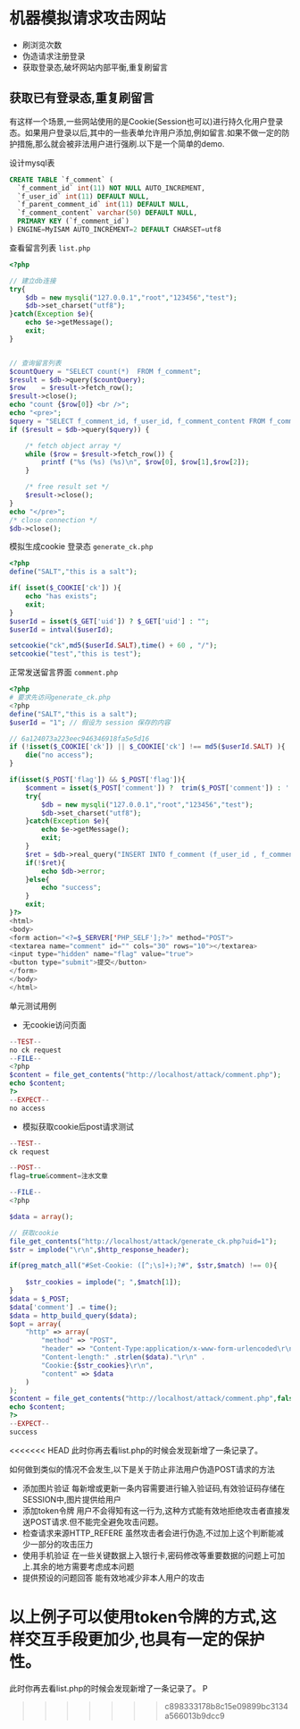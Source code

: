 # 机器模拟请求攻击网站
- 刷浏览次数
- 伪造请求注册登录
- 获取登录态,破坏网站内部平衡,重复刷留言

## 获取已有登录态,重复刷留言
有这样一个场景,一些网站使用的是Cookie(Session也可以)进行持久化用户登录态。如果用户登录以后,其中的一些表单允许用户添加,例如留言.如果不做一定的防护措施,那么就会被非法用户进行强刷.以下是一个简单的demo.

设计mysql表
```sql
CREATE TABLE `f_comment` (
  `f_comment_id` int(11) NOT NULL AUTO_INCREMENT,
  `f_user_id` int(11) DEFAULT NULL,
  `f_parent_comment_id` int(11) DEFAULT NULL,
  `f_comment_content` varchar(50) DEFAULT NULL,
  PRIMARY KEY (`f_comment_id`)
) ENGINE=MyISAM AUTO_INCREMENT=2 DEFAULT CHARSET=utf8
```

查看留言列表 `list.php`
```php
<?php

// 建立db连接
try{
	$db = new mysqli("127.0.0.1","root","123456","test");
	$db->set_charset("utf8");
}catch(Exception $e){
    echo $e->getMessage();
    exit;
}


// 查询留言列表
$countQuery = "SELECT count(*)  FROM f_comment";
$result = $db->query($countQuery);
$row    = $result->fetch_row();
$result->close();
echo "count {$row[0]} <br />";
echo "<pre>";
$query = "SELECT f_comment_id, f_user_id, f_comment_content FROM f_comment ORDER by f_comment_id ASC LIMIT 0,50";
if ($result = $db->query($query)) {

    /* fetch object array */
    while ($row = $result->fetch_row()) {
        printf ("%s (%s) (%s)\n", $row[0], $row[1],$row[2]);
    }

    /* free result set */
    $result->close();
}
echo "</pre>";
/* close connection */
$db->close();

```

模拟生成cookie 登录态 `generate_ck.php`
```php
<?php
define("SALT","this is a salt");

if( isset($_COOKIE['ck']) ){
	echo "has exists";
	exit;
}
$userId = isset($_GET['uid']) ? $_GET['uid'] : "";
$userId = intval($userId);

setcookie("ck",md5($userId.SALT),time() + 60 , "/");
setcookie("test","this is test");
```

正常发送留言界面 `comment.php`
```php
<?php
# 要求先访问generate_ck.php
<?php
define("SALT","this is a salt");
$userId = "1"; // 假设为 session 保存的内容

// 6a124073a223eec946346918fa5e5d16
if (!isset($_COOKIE['ck']) || $_COOKIE['ck'] !== md5($userId.SALT) ){
	die("no access");
}

if(isset($_POST['flag']) && $_POST['flag']){
	$comment = isset($_POST['comment']) ?  trim($_POST['comment']) : '';
	try{
		$db = new mysqli("127.0.0.1","root","123456","test");
		$db->set_charset("utf8");
	}catch(Exception $e){
	    echo $e->getMessage();
	    exit;
    }
	$ret = $db->real_query("INSERT INTO f_comment (f_user_id , f_comment_content) VALUES ('{$userId}','{$comment}')" );
	if(!$ret){
		echo $db->error;
	}else{
		echo "success";
	}
	exit;
}?>
<html>
<body>
<form action="<?=$_SERVER['PHP_SELF'];?>" method="POST">
<textarea name="comment" id="" cols="30" rows="10"></textarea>
<input type="hidden" name="flag" value="true">
<button type="submit">提交</button>
</form>
</body>
</html>
```

单元测试用例
- 无cookie访问页面
```php
--TEST--
no ck request 
--FILE--
<?php
$content = file_get_contents("http://localhost/attack/comment.php");
echo $content;
?>
--EXPECT--
no access
```
- 模拟获取cookie后post请求测试
```php
--TEST--
ck request 

--POST--
flag=true&comment=注水文章

--FILE--
<?php

$data = array();

// 获取cookie
file_get_contents("http://localhost/attack/generate_ck.php?uid=1");
$str = implode("\r\n",$http_response_header);

if(preg_match_all("#Set-Cookie: ([^;\s]+);?#", $str,$match) !== 0){
	
	$str_cookies = implode("; ",$match[1]);
}
$data = $_POST;
$data['comment'] .= time();
$data = http_build_query($data);
$opt = array(
	"http" => array(
		"method" => "POST",
		"header" => "Content-Type:application/x-www-form-urlencoded\r\n".
		"Content-length:" .strlen($data)."\r\n" .
		"Cookie:{$str_cookies}\r\n",
		"content" => $data
	)
);
$content = file_get_contents("http://localhost/attack/comment.php",false,stream_context_create($opt));
echo $content;
?>
--EXPECT--
success

```
<<<<<<< HEAD
此时你再去看list.php的时候会发现新增了一条记录了。

如何做到类似的情况不会发生,以下是关于防止非法用户伪造POST请求的方法

- 添加图片验证
每新增或更新一条内容需要进行输入验证码,有效验证码存储在SESSION中,图片提供给用户
- 添加token令牌 
用户不会得知有这一行为,这种方式能有效地拒绝攻击者直接发送POST请求.但不能完全避免攻击问题。
- 检查请求来源HTTP_REFERE
虽然攻击者会进行伪造,不过加上这个判断能减少一部分的攻击压力
- 使用手机验证
在一些关键数据上入银行卡,密码修改等重要数据的问题上可加上.其余的地方需要考虑成本问题
- 提供预设的问题回答
能有效地减少非本人用户的攻击

以上例子可以使用token令牌的方式,这样交互手段更加少,也具有一定的保护性。
=======

此时你再去看list.php的时候会发现新增了一条记录了。
P
>>>>>>> c898333178b8c15e09899bc3134a566013b9dcc9
